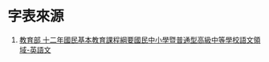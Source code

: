 # 字表來源
1. [教育部 十二年國民基本教育課程綱要國民中小學暨普通型高級中等學校語文領域-英語文]( https://www.naer.edu.tw/upload/1/16/doc/812/%E5%8D%81%E4%BA%8C%E5%B9%B4%E5%9C%8B%E6%B0%91%E5%9F%BA%E6%9C%AC%E6%95%99%E8%82%B2%E8%AA%B2%E7%A8%8B%E7%B6%B1%E8%A6%81%E5%9C%8B%E6%B0%91%E4%B8%AD%E5%B0%8F%E5%AD%B8%E6%9A%A8%E6%99%AE%E9%80%9A%E5%9E%8B%E9%AB%98%E7%B4%9A%E4%B8%AD%E7%AD%89%E5%AD%B8%E6%A0%A1%E8%AA%9E%E6%96%87%E9%A0%98%E5%9F%9F%E2%94%80%E8%8B%B1%E8%AA%9E%E6%96%87.odt )
